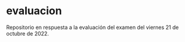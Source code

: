 # evaluacion
Repositorio en respuesta a la evaluación del examen del viernes 21 de octubre de 2022.
